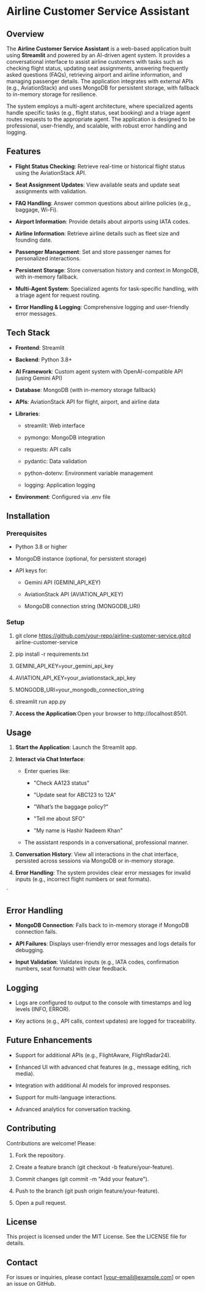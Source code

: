 Airline Customer Service Assistant
==================================

Overview
--------

The **Airline Customer Service Assistant** is a web-based application built using **Streamlit** and powered by an AI-driven agent system. It provides a conversational interface to assist airline customers with tasks such as checking flight status, updating seat assignments, answering frequently asked questions (FAQs), retrieving airport and airline information, and managing passenger details. The application integrates with external APIs (e.g., AviationStack) and uses MongoDB for persistent storage, with fallback to in-memory storage for resilience.

The system employs a multi-agent architecture, where specialized agents handle specific tasks (e.g., flight status, seat booking) and a triage agent routes requests to the appropriate agent. The application is designed to be professional, user-friendly, and scalable, with robust error handling and logging.

Features
--------

*   **Flight Status Checking**: Retrieve real-time or historical flight status using the AviationStack API.
    
*   **Seat Assignment Updates**: View available seats and update seat assignments with validation.
    
*   **FAQ Handling**: Answer common questions about airline policies (e.g., baggage, Wi-Fi).
    
*   **Airport Information**: Provide details about airports using IATA codes.
    
*   **Airline Information**: Retrieve airline details such as fleet size and founding date.
    
*   **Passenger Management**: Set and store passenger names for personalized interactions.
    
*   **Persistent Storage**: Store conversation history and context in MongoDB, with in-memory fallback.
    
*   **Multi-Agent System**: Specialized agents for task-specific handling, with a triage agent for request routing.
    
*   **Error Handling & Logging**: Comprehensive logging and user-friendly error messages.
    

Tech Stack
----------

*   **Frontend**: Streamlit
    
*   **Backend**: Python 3.8+
    
*   **AI Framework**: Custom agent system with OpenAI-compatible API (using Gemini API)
    
*   **Database**: MongoDB (with in-memory storage fallback)
    
*   **APIs**: AviationStack API for flight, airport, and airline data
    
*   **Libraries**:
    
    *   streamlit: Web interface
        
    *   pymongo: MongoDB integration
        
    *   requests: API calls
        
    *   pydantic: Data validation
        
    *   python-dotenv: Environment variable management
        
    *   logging: Application logging
        
*   **Environment**: Configured via .env file
    

Installation
------------

### Prerequisites

*   Python 3.8 or higher
    
*   MongoDB instance (optional, for persistent storage)
    
*   API keys for:
    
    *   Gemini API (GEMINI\_API\_KEY)
        
    *   AviationStack API (AVIATION\_API\_KEY)
        
    *   MongoDB connection string (MONGODB\_URI)
        

### Setup

1.  git clone https://github.com/your-repo/airline-customer-service.gitcd airline-customer-service
    
2.  pip install -r requirements.txt
    
3.  GEMINI\_API\_KEY=your\_gemini\_api\_key
    
4.  AVIATION\_API\_KEY=your\_aviationstack\_api\_key
    
5.  MONGODB\_URI=your\_mongodb\_connection\_string
    
6.  streamlit run app.py
    
7.  **Access the Application**:Open your browser to http://localhost:8501.
    

Usage
-----

1.  **Start the Application**: Launch the Streamlit app.
    
2.  **Interact via Chat Interface**:
    
    *   Enter queries like:
        
        *   "Check AA123 status"
            
        *   "Update seat for ABC123 to 12A"
            
        *   "What’s the baggage policy?"
            
        *   "Tell me about SFO"
            
        *   "My name is Hashir Nadeem Khan"
            
    *   The assistant responds in a conversational, professional manner.
        
3.  **Conversation History**: View all interactions in the chat interface, persisted across sessions via MongoDB or in-memory storage.
    
4.  **Error Handling**: The system provides clear error messages for invalid inputs (e.g., incorrect flight numbers or seat formats).
    
  `

Error Handling
--------------

*   **MongoDB Connection**: Falls back to in-memory storage if MongoDB connection fails.
    
*   **API Failures**: Displays user-friendly error messages and logs details for debugging.
    
*   **Input Validation**: Validates inputs (e.g., IATA codes, confirmation numbers, seat formats) with clear feedback.
    

Logging
-------

*   Logs are configured to output to the console with timestamps and log levels (INFO, ERROR).
    
*   Key actions (e.g., API calls, context updates) are logged for traceability.
    

Future Enhancements
-------------------

*   Support for additional APIs (e.g., FlightAware, FlightRadar24).
    
*   Enhanced UI with advanced chat features (e.g., message editing, rich media).
    
*   Integration with additional AI models for improved responses.
    
*   Support for multi-language interactions.
    
*   Advanced analytics for conversation tracking.
    

Contributing
------------

Contributions are welcome! Please:

1.  Fork the repository.
    
2.  Create a feature branch (git checkout -b feature/your-feature).
    
3.  Commit changes (git commit -m "Add your feature").
    
4.  Push to the branch (git push origin feature/your-feature).
    
5.  Open a pull request.
    

License
-------

This project is licensed under the MIT License. See the LICENSE file for details.

Contact
-------

For issues or inquiries, please contact \[[your-email@example.com](mailto:your-email@example.com)\] or open an issue on GitHub.


